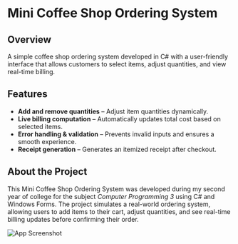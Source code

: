 # Mini Coffee Shop Ordering System  

## Overview  
A simple coffee shop ordering system developed in C# with a user-friendly interface that allows customers to select items, adjust quantities, and view real-time billing.  

## Features  
- **Add and remove quantities** – Adjust item quantities dynamically.  
- **Live billing computation** – Automatically updates total cost based on selected items.  
- **Error handling & validation** – Prevents invalid inputs and ensures a smooth experience.  
- **Receipt generation** – Generates an itemized receipt after checkout.  

## About the Project  
This Mini Coffee Shop Ordering System was developed during my second year of college for the subject *Computer Programming 3* using C# and Windows Forms. The project simulates a real-world ordering system, allowing users to add items to their cart, adjust quantities, and see real-time billing updates before confirming their order.  

![App Screenshot](Resources/Mini-Coffee-Shop-Ordering-System-Screenshot.png)  
